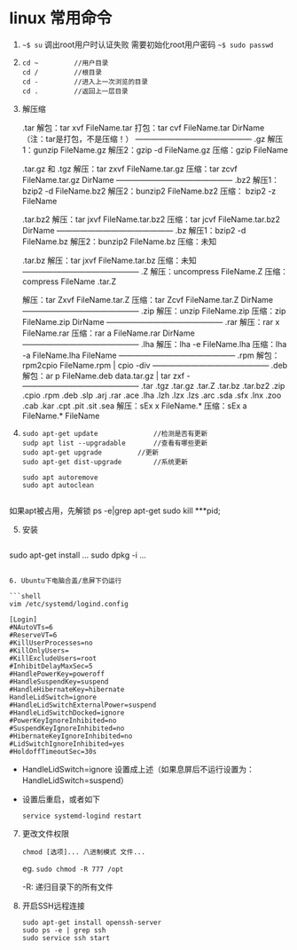 # linux 常用命令

1. `~$ su`
   调出root用户时认证失败
   需要初始化root用户密码
   `~$ sudo passwd`

2. ```shell
   cd ~			//用户目录
   cd /			//根目录
   cd -			//进入上一次浏览的目录
   cd .			//返回上一层目录
   
   ```


3. 解压缩

   .tar
   解包：tar xvf FileName.tar
   打包：tar cvf FileName.tar DirName
   （注：tar是打包，不是压缩！）
   ———————————————
   .gz
   解压1：gunzip FileName.gz
   解压2：gzip -d FileName.gz
   压缩：gzip FileName

   .tar.gz 和 .tgz
   解压：tar zxvf FileName.tar.gz
   压缩：tar zcvf FileName.tar.gz DirName
   ———————————————
   .bz2
   解压1：bzip2 -d FileName.bz2
   解压2：bunzip2 FileName.bz2
   压缩： bzip2 -z FileName

   .tar.bz2
   解压：tar jxvf FileName.tar.bz2
   压缩：tar jcvf FileName.tar.bz2 DirName
   ———————————————
   .bz
   解压1：bzip2 -d FileName.bz
   解压2：bunzip2 FileName.bz
   压缩：未知

   .tar.bz
   解压：tar jxvf FileName.tar.bz
   压缩：未知
   ———————————————
   .Z
   解压：uncompress FileName.Z
   压缩：compress FileName
   .tar.Z

   解压：tar Zxvf FileName.tar.Z
   压缩：tar Zcvf FileName.tar.Z DirName
   ———————————————
   .zip
   解压：unzip FileName.zip
   压缩：zip FileName.zip DirName
   ———————————————
   .rar
   解压：rar x FileName.rar
   压缩：rar a FileName.rar DirName
   ———————————————
   .lha
   解压：lha -e FileName.lha
   压缩：lha -a FileName.lha FileName
   ———————————————
   .rpm
   解包：rpm2cpio FileName.rpm | cpio -div
   ———————————————
   .deb
   解包：ar p FileName.deb data.tar.gz | tar zxf -
   ———————————————
   .tar .tgz .tar.gz .tar.Z .tar.bz .tar.bz2 .zip .cpio .rpm .deb .slp .arj .rar .ace .lha .lzh .lzx .lzs .arc .sda .sfx .lnx .zoo .cab .kar .cpt .pit .sit .sea
   解压：sEx x FileName.*
   压缩：sEx a FileName.* FileName
   
   

4. ```shell
   sudo apt-get update				//检测是否有更新
   sudp apt list --upgradable		//查看有哪些更新
   sudo apt-get upgrade			//更新
   sudo apt-get dist-upgrade		//系统更新
   
   sudo apt autoremove
   sudo apt autoclean
   
   
   ```

如果apt被占用，先解锁
   ps -e|grep apt-get
   sudo kill ***pid;



5. 安装

   ```shell
sudo apt-get install ...
sudo dpkg -i ...
   ```

6. Ubuntu下电脑合盖/息屏下仍运行

   ```shell
   vim /etc/systemd/logind.config
   ```

   ```shell
   [Login]
   #NAutoVTs=6
   #ReserveVT=6
   #KillUserProcesses=no
   #KillOnlyUsers=
   #KillExcludeUsers=root
   #InhibitDelayMaxSec=5
   #HandlePowerKey=poweroff
   #HandleSuspendKey=suspend
   #HandleHibernateKey=hibernate
   HandleLidSwitch=ignore
   #HandleLidSwitchExternalPower=suspend
   #HandleLidSwitchDocked=ignore
   #PowerKeyIgnoreInhibited=no
   #SuspendKeyIgnoreInhibited=no
   #HibernateKeyIgnoreInhibited=no
   #LidSwitchIgnoreInhibited=yes
   #HoldoffTimeoutSec=30s
   
   ```

   - HandleLidSwitch=ignore 设置成上述（如果息屏后不运行设置为：HandleLidSwitch=suspend）

   - 设置后重启，或者如下

      ```shell
     service systemd-logind restart
     ```

7. 更改文件权限

   `chmod [选项]... 八进制模式 文件...`

   eg. `sudo chmod -R 777 /opt`

    -R: 递归目录下的所有文件
   
8. 开启SSH远程连接

   ```
   sudo apt-get install openssh-server
   sudo ps -e | grep ssh
   sudo service ssh start
   ```
   
   
